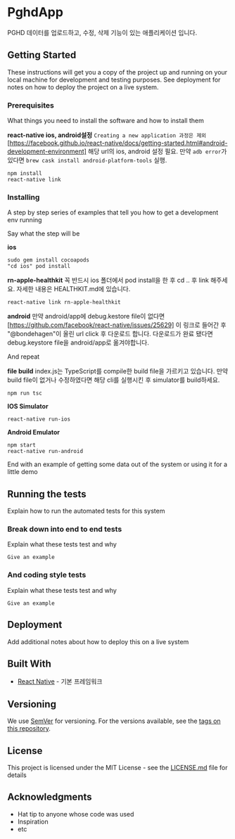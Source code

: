 # PghdApp

PGHD 데이터를 업로드하고, 수정, 삭제 기능이 있는 애플리케이션 입니다.

## Getting Started

These instructions will get you a copy of the project up and running on your local machine for development and testing purposes. See deployment for notes on how to deploy the project on a live system.

### Prerequisites

What things you need to install the software and how to install them

**react-native ios, android설정**
`Creating a new application 과정은 제외` [https://facebook.github.io/react-native/docs/getting-started.html#android-development-environment] 해당 url의 ios, android 설정 필요.
만약 `adb error`가 있다면 `brew cask install android-platform-tools` 실행.

```
npm install
react-native link
```

### Installing

A step by step series of examples that tell you how to get a development env running

Say what the step will be

**ios**

```
sudo gem install cocoapods
"cd ios" pod install

```

**rn-apple-healthkit**
꼭 반드시 ios 폴더에서 pod install을 한 후 cd .. 후 link 해주세요.
자세한 내용은 HEALTHKIT.md에 있습니다.

```
react-native link rn-apple-healthkit

```

**android**
만약 android/app에 debug.kestore file이 없다면 [https://github.com/facebook/react-native/issues/25629] 이 링크로 들어간 후 "@bondehagen"이 올린 url click 후 다운로드 합니다. 다운로드가 완료 됐다면 debug.keystore file을 android/app로 옮겨야합니다.

And repeat

**file build**
index.js는 TypeScript를 compile한 build file을 가르키고 있습니다.
만약 build file이 없거나 수정하였다면 해당 cli를 실행시킨 후 simulator를 build하세요.

```
npm run tsc
```

**IOS Simulator**

```
react-native run-ios
```

**Android Emulator**

```
npm start
react-native run-android
```

End with an example of getting some data out of the system or using it for a little demo

## Running the tests

Explain how to run the automated tests for this system

### Break down into end to end tests

Explain what these tests test and why

```
Give an example
```

### And coding style tests

Explain what these tests test and why

```
Give an example
```

## Deployment

Add additional notes about how to deploy this on a live system

## Built With

- [React Native](https://facebook.github.io/react-native/) - 기본 프레임워크

## Versioning

We use [SemVer](http://semver.org/) for versioning. For the versions available, see the [tags on this repository](https://github.com/your/project/tags).

## License

This project is licensed under the MIT License - see the [LICENSE.md](LICENSE.md) file for details

## Acknowledgments

- Hat tip to anyone whose code was used
- Inspiration
- etc
